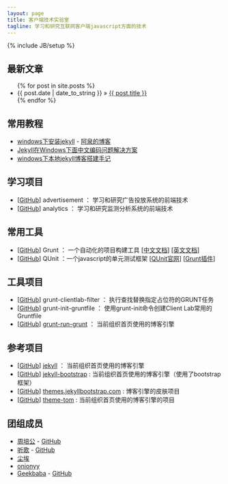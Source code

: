 ```yaml
---
layout: page
title: 客户端技术实验室
tagline: 学习和研究互联网客户端javascript方面的技术
---
```

{% include JB/setup %}

## 最新文章 ##

<ul class="posts">
  {% for post in site.posts %}
    <li><span>{{ post.date | date_to_string }}</span> &raquo; <a href="{{ BASE_PATH }}{{ post.url }}">{{ post.title }}</a></li>
  {% endfor %}
</ul>

## 常用教程 ##

- [windows下安装jekyll](http://aotee.com/windows-installation-jekyll) - [阿泉的博客](http://aotee.com/)
- [Jekyll在Windows下面中文编码问题解决方案](http://www.cnblogs.com/aleda/articles/Jekyll-in-Windows-following-Chinese-encoding-problem-solutions.html)
- [windows下本地jekyll博客搭建手记](http://blog.jsfor.com/skill/2013/09/07/jekyll-local-structures-notes/)

## 学习项目 ##

- [[GitHub](https://github.com/clientlab/advertisement)] advertisement ： 学习和研究广告投放系统的前端技术
- [[GitHub](https://github.com/clientlab/analytics)] analytics ： 学习和研究监测分析系统的前端技术

## 常用工具 ##

- [[GitHub](https://github.com/gruntjs/)] Grunt ： 一个自动化的项目构建工具 [[中文文档](http://www.gruntjs.org/)] [[英文文档](http://www.gruntjs.com/)]
- [[GitHub](https://github.com/jquery/qunit)] QUnit ：一个javascript的单元测试框架 [[QUnit官网](http://qunitjs.com/)] [[Grunt插件](https://github.com/gruntjs/grunt-contrib-qunit)]

## 工具项目 ##

- [[GitHub](https://github.com/clientlab/grunt-clientlab-filter)] grunt-clientlab-filter ： 执行查找替换指定占位符的GRUNT任务
- [[GitHub](https://github.com/clientlab/grunt-init-gruntfile)] grunt-init-gruntfile ： 使用grunt-init命令创建Client Lab常用的Gruntfile
- [[GitHub](https://github.com/Bartvds/grunt-run-grunt)] [grunt-run-grunt](https://github.com/clientlab/grunt-run-grunt) ： 当前组织首页使用的博客引擎

## 参考项目 ##

- [[GitHub](https://github.com/mojombo/jekyll)] [jekyll](https://github.com/clientlab/jekyll) ： 当前组织首页使用的博客引擎
- [[GitHub](https://github.com/plusjade/jekyll-bootstrap)] [jekyll-bootstrap](https://github.com/clientlab/jekyll-bootstrap) : 当前组织首页使用的博客引擎（使用了bootstrap框架）
- [[GitHub](https://github.com/plusjade/themes.jekyllbootstrap.com)] [themes.jekyllbootstrap.com](https://github.com/clientlab/themes.jekyllbootstrap.com) : 博客引擎的皮肤项目
- [[GitHub](https://github.com/jekyllbootstrap/theme-tom)] [theme-tom](https://github.com/clientlab/theme-tom) : 当前组织首页使用的博客引擎的项目

## 团组成员 ##

- [周培公](http://www.peigong.tk) - [GitHub](https://github.com/)
- [听歌](http://tingge.github.io) - [GitHub](https://github.com/TingGe)
- [尘埃](https://github.com/chenai1112)
- [onionyy](https://github.com/onionyy)
- [Geekbaba](http://geekbaba.github.io) - [GitHub](https://github.com/geekbaba)
